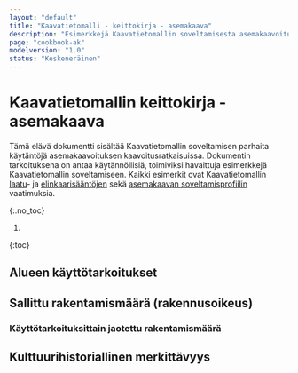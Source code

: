 ```yaml
---
layout: "default"
title: "Kaavatietomalli - keittokirja - asemakaava"
description: "Esimerkkejä Kaavatietomallin soveltamisesta asemakaavoituksen kaavoitusratkaisuihin"
page: "cookbook-ak"
modelversion: "1.0"
status: "Keskeneräinen"
---
```

# Kaavatietomallin keittokirja - asemakaava
Tämä elävä dokumentti sisältää Kaavatietomallin soveltamisen parhaita käytäntöjä asemakaavoituksen kaavoitusratkaisuissa. Dokumentin tarkoituksena on antaa käytännöllisiä, toimiviksi havaittuja esimerkkejä Kaavatietomallin soveltamiseen. Kaikki esimerkit ovat Kaavatietomallin [laatu](../../looginenmalli/laatusaannot.html)- ja [elinkaarisääntöjen](../../looginenmalli/elinkaarisaannot.html) sekä [asemakaavan soveltamisprofiilin](./) vaatimuksia.

{:.no_toc}

1. 
{:toc}

## Alueen käyttötarkoitukset

## Sallittu rakentamismäärä (rakennusoikeus)

### Käyttötarkoituksittain jaotettu rakentamismäärä

## Kulttuurihistoriallinen merkittävyys



